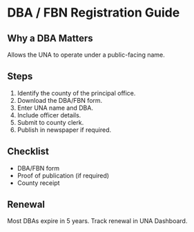 # DBA / FBN Registration Guide

## Why a DBA Matters
Allows the UNA to operate under a public-facing name.

## Steps
1. Identify the county of the principal office.  
2. Download the DBA/FBN form.  
3. Enter UNA name and DBA.  
4. Include officer details.  
5. Submit to county clerk.  
6. Publish in newspaper if required.

## Checklist
- DBA/FBN form  
- Proof of publication (if required)  
- County receipt

## Renewal
Most DBAs expire in 5 years. Track renewal in UNA Dashboard.
